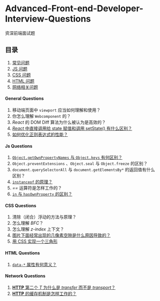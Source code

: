 # Advanced-Front-end-Developer-Interview-Questions

资深前端面试题

## 目录

 1. [常见问题](#general-questions) 
 1. [JS 问题](#js-questions) 
 1. [CSS 问题](#css-questions)
 1. [HTML 问题](#html-questions)
 1. [网络相关问题](#network-questions)

#### General Questions
 
 1. 移动端页面中 `viewport` 应当如何理解和使用？
 1. 你怎么理解 `Webcomponent` 的？
 1. _React_ 的 DOM Diff 算法为什么被认为是高效的？
 1. [_React_ 中直接调用给 state 赋值和调用 setState() 有什么区别？](https://medium.com/react-ecosystem/how-to-handle-state-in-react-6f2d3cd73a0c)
 1. [如何优化正则表达式的性能？](https://site-reliability.org/regular-expression-regex-performance-the-fundamental-guide-3d39e6af33af)

#### Js Questions

 1. [`Object.getOwnPropertyNames` 与 `Object.keys` 有何区别？](http://jsbin.com/mibayi/edit?js,console)
 1. `Object.preventExtensions` 、`Object.seal` 与 `Object.freeze` 的区别？
 1. `document.querySelectorAll` 与 `document.getElementsBy*` 的返回值有什么区别？
 1. [`instanceof` 的原理？](http://jsbin.com/puxiyib/edit?html,js,console)
 1. _==_ 运算符是怎样工作的？
 1. [`in` 与 `hasOwnProperty` 的区别？](http://jsbin.com/mumoho/edit?js,console)

#### CSS Questions

 1. 清除（闭合）浮动的方法与原理？
 1. 怎么理解 _BFC_？
 1. 怎么理解 _z-index_ 上下文？
 1. [图片下面经常出现的几像素空隙是什么原因导致的？](http://jsbin.com/vociri/1/edit?html,css,js,output)
 1. [用 CSS 实现一个三角形](http://jsbin.com/qewiyaz/1/edit?html,css,output)

#### HTML Questions

 1. [`data-*` 属性有何意义？](https://developer.mozilla.org/en-US/docs/Web/API/HTMLElement/dataset)

#### Network Questions

 1. [__HTTP__ 第二个 _T_ 为什么是 _transfer_ 而不是 _transport_？](http://www.restpatterns.org/Articles/Why_HTTP_Isn't_A_Transport_Protocol)
 1. [__HTTP__ 的缓存机制是怎样工作的？](http://toutiao.com/i6263607838380130817/?iid=3816244648&app=news_article) 
